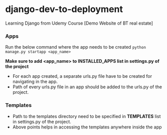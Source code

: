 # django-dev-to-deployment
Learning Django from Udemy Course [Demo Website of BT real estate]

### Apps
Run the  below command where the app needs to be created
`python manage.py startapp <app_name>`

**Make sure to add <app_name> to INSTALLED_APPS list in settings.py of the project**

* For each app created, a separate urls.py file have to be created for navigating in the app.
* Path of every urls.py file in an app should be added to the urls.py of the project.

### Templates

* Path to the templates directory need to be specified in **TEMPLATES** list in settings.py of the project.
* Above points helps in accessing the templates anywhere inside the app
